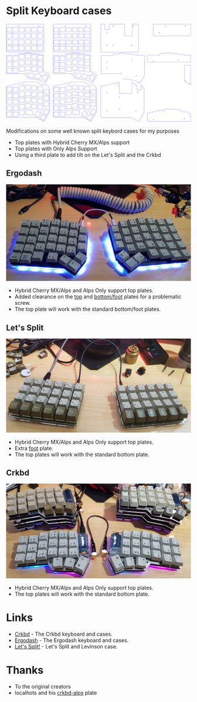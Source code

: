 # Split Keyboard cases 
![](split_cases.png)

Modifications on some well known split keybord cases for my purposes
  - Top plates with Hybrid Cherry MX/Alps support
  - Top plates with Only Alps Support
  - Using a third plate to add tilt on the Let's Split and the Crkbd

## Ergodash
![](images/ergodash.jpg)
* Hybrid Cherry MX/Alps and Alps Only support top plates.
* Added clearance on the [top](images/ergodash_clearance_1.jpg) and [bottom/foot](images/ergodash_clearance_2.jpg) plates for a problematic screw.
* The top plate will work with the standard bottom/foot plates.

## Let's Split
![](images/lets_split.jpg)
* Hybrid Cherry MX/Alps and Alps Only support top plates.
* Extra [foot](images/lets_split_tilt.jpg) plate.
* The top plates will work with the standard bottom plate.

## Crkbd
![](images/crkbd.jpg)
* Hybrid Cherry MX/Alps and Alps Only support top plates.
* The top plates will work with the standard bottom plate.

# Links
* [Crkbd](https://github.com/foostan/crkbd) - The Crkbd keyboard and cases.
* [Ergodash](https://github.com/omkbd/ErgoDash) - The Ergodash keyboard and cases.
* [Let's Split!](https://github.com/keebio/lets-split-levinson-case) - Let's Split and Levinson case.

# Thanks
* To the original creators
* localhots and his [crkbd-alps](https://github.com/localhots/crkbd-alps) plate 
